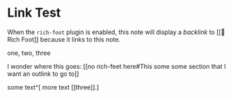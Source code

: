 # Link Test

When the `rich-foot` plugin is enabled, this note will display a *backlink* to [[🦶 Rich Foot]] because it links to this note.

one, two, three

I wonder where this goes: [[no rich-feet here#This some some section that I want an outlink to go to]]

some text^[ more text [[three]].]
	
